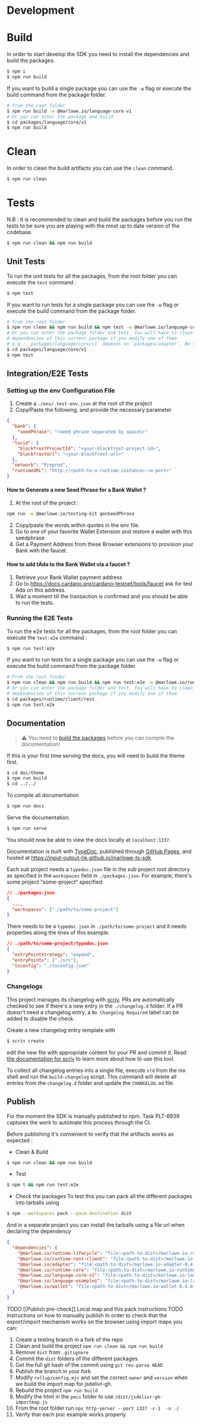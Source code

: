 # Development

# Build

In order to start develop the SDK you need to install the dependencies and build the packages.

```bash
$ npm i
$ npm run build
```

If you want to build a single package you can use the `-w` flag or execute the build command from the package folder.

```bash
# From the root folder
$ npm run build -w @marlowe.io/language-core-v1
# Or you can enter the package and build
$ cd packages/language/core/v1
$ npm run build
```

# Clean

In order to clean the build artifacts you can use the `clean` command.

```bash
$ npm run clean
```

# Tests

N.B : It is recommended to clean and build the packages before you run the tests to be sure you are playing with the most up to date version of the codebase.

```bash
$ npm run clean && npm run build
```

## Unit Tests

To run the unit tests for all the packages, from the root folder you can execute the `test` command :

```bash
$ npm test
```

If you want to run tests for a single package you can use the `-w` flag or execute the build command from the package folder.

```bash
# From the root folder
$ npm run clean && npm run build && npm test -w @marlowe.io/language-core-v1
# Or you can enter the package folder and test. You will have to clean and build properly the local package
# dependencies of this current package if you modify one of them
# e.g : `packages/language/core/v1` depends on `packages/adapter`. Be sure you have build correctly this package before runnning your test that way.
$ cd packages/language/core/v1
$ npm test
```

## Integration/E2E Tests

### Setting up the env Configuration File

1. Create a `./env/.test-env.json` at the root of the project
2. Copy/Paste the following, and provide the necessary parameter

```json
{
  "bank": {
    "seedPhrase": "<seed phrase separated by spaces>"
  },
  "lucid": {
    "blockfrostProjectId": "<your-blockfrost-project-id>",
    "blockfrostUrl": "<your-blockfrost-url>"
  },
  "network": "Preprod",
  "runtimeURL": "http://<path-to-a-runtime-instance>:<a-port>"
}
```

#### How to Generate a new Seed Phrase for a Bank Wallet ?

1. At the root of the project :
```bash
npm run -w @marlowe.io/testing-kit genSeedPhrase
```
2. Copy/paste the words within quotes in the env file.
3. Go to one of your favorite Wallet Extension and restore a wallet with this seedphrase
4. Get a Payment Address from these Browser extensions to provision your Bank with the faucet.

#### How to add tAda to the Bank Wallet via a faucet ?

1. Retrieve your Bank Wallet payment address
2. Go to https://docs.cardano.org/cardano-testnet/tools/faucet ask for test Ada on this address.
3. Wait a moment till the transaction is confirmed and you should be able to run the tests.

### Running the E2E Tests

To run the e2e tests for all the packages, from the root folder you can execute the `test:e2e` command :

```bash
$ npm run test:e2e
```

If you want to run tests for a single package you can use the `-w` flag or execute the build command from the package folder.

```bash
# From the root folder
$ npm run clean && npm run build && npm run test:e2e -w @marlowe.io/runtime-lifecycle
# Or you can enter the package folder and test. You will have to clean and build properly the local package
# dependencies of this current package if you modify one of them
$ cd packages/runtime/client/rest
$ npm run test:e2e
```

## Documentation

> ⚠ You need to [build the packages](#build) before you can compile the documentation!

If this is your first time serving the docs, you will need to build the theme first.

```bash
$ cd doc/theme
$ npm run build
$ cd ../../
```

To compile all documentation

```bash
$ npm run docs
```

Serve the documentation.

```bash
$ npm run serve
```

You should now be able to view the docs locally at `localhost:1337`.

Documentation is built with [TypeDoc](https://typedoc.org), published through [GitHub Pages](https://pages.github.com), and hosted at https://input-output-hk.github.io/marlowe-ts-sdk

Each sub project needs a `typedoc.json` file in the sub project root directory as specified in the `workspaces` field in `./packages.json`. For example, there's some project "some-project" specified:

```json
// ./packages.json
{
  ...,
  "workspaces": ["./path/to/some-project"]
}
```

There needs to be a `typedoc.json` in `./path/to/some-project` and it needs properties along the lines of this example:

```json
// ./path/to/some-project/typedoc.json
{
  "entryPointStrategy": "expand",
  "entryPoints": ["./src"],
  "tsconfig": "./tsconfig.json"
}
```

### Changelogs

This project manages its changelog with [scriv](https://github.com/nedbat/scriv). PRs are automatically checked to see if there's a new entry in the `./changelog.d` folder. If a PR doesn't need a changelog entry, a `No Changelog Required` label can be added to disable the check.

Create a new changelog entry template with

```bash
$ scriv create
```

edit the new file with appropriate content for your PR and commit it. Read [the documentation for scriv](https://scriv.readthedocs.io/en) to learn more about how to use this tool.

To collect all changelog entries into a single file, execute `std` from the nix shell and run the `build-changelog` script. This command will delete all entries from the `changelog.d` folder and update the `CHANGELOG.md` file.

## Publish

For the moment the SDK is manually published to npm. Task PLT-6939 captures the work to automate this process through the CI.

Before publishing it's convenient to verify that the artifacts works as expected :

- Clean & Build

```bash
$ npm run clean && npm run build
```

- Test

```bash
$ npm t && npm run test:e2e
```

- Check the packages
  To test this you can pack all the different packages into tarballs using

```bash
$ npm --workspaces pack --pack-destination dist
```

And in a separate project you can install the tarballs using a file url when declaring the dependency

```json
{
  "dependencies": {
    "@marlowe.io/runtime-lifecycle": "file:<path-to-dist>/marlowe.io-runtime-lifecycle-0.4.0-beta-rc1.tgz",
    "@marlowe.io/runtime-rest-client": "file:<path-to-dist>/marlowe.io-runtime-rest-client-0.4.0-beta-rc1.tgz",
    "@marlowe.io/adapter": "file:<path-to-dist>/marlowe.io-adapter-0.4.0-beta-rc1.tgz",
    "@marlowe.io/runtime-core": "file:<path-to-dist>/marlowe.io-runtime-core-0.4.0-beta-rc1.tgz",
    "@marlowe.io/language-core-v1": "file:<path-to-dist>/marlowe.io-language-core-v1-0.4.0-beta-rc1.tgz",
    "@marlowe.io/language-examples": "file:<path-to-dist>/marlowe.io-language-examples-0.4.0-beta-rc1.tgz",
    "@marlowe.io/wallet": "file:<path-to-dist>/marlowe.io-wallet-0.4.0-beta-rc1.tgz"
  }
}
```

TODO [[Publish pre-check]] Local map and this pack instructions
TODO instructions on how to manually publish
In order to check that the export/import mechanism works on the browser using import maps you can:

1. Create a testing branch in a fork of the repo
1. Clean and build the project `npm run clean && npm run build`
1. Remove `dist` from `.gitignore`
1. Commit the `dist` folders of the different packages
1. Get the full git hash of the commit using `git rev-parse HEAD`
1. Publish the branch in your fork
1. Modify `rollup/config.mjs` and set the correct `owner` and `version` when we build the import map for jsdelivr-gh.
1. Rebuild the project `npm run build`
1. Modify the html in the `pocs` folder to use `/dist/jsdelivr-gh-importmap.js`
1. From the root folder run `npx http-server --port 1337 -c-1  -o ./`
1. Verify that each poc example works properly.
